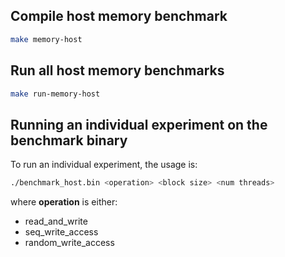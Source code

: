 ## Compile host memory benchmark

```bash
make memory-host
```


## Run all host memory benchmarks

```bash
make run-memory-host
```
	
## Running an individual experiment on the benchmark binary

To run an individual experiment, the usage is:
```bash
./benchmark_host.bin <operation> <block size> <num threads>
```
where __operation__ is either:
* read_and_write
* seq_write_access
* random_write_access